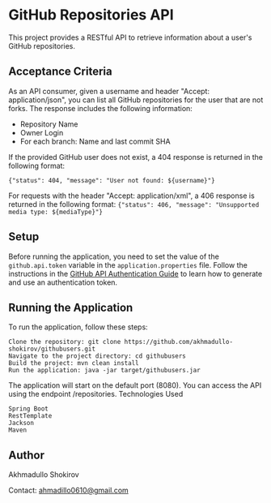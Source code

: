 # GitHub Repositories API

This project provides a RESTful API to retrieve information about a user's GitHub repositories.

## Acceptance Criteria

As an API consumer, given a username and header "Accept: application/json", you can list all GitHub repositories for the user that are not forks. The response includes the following information:

- Repository Name
- Owner Login
- For each branch: Name and last commit SHA

If the provided GitHub user does not exist, a 404 response is returned in the following format:

`{"status": 404, "message": "User not found: ${username}"}`

For requests with the header "Accept: application/xml", a 406 response is returned in the following format:
`{"status": 406, "message": "Unsupported media type: ${mediaType}"}`

## Setup

Before running the application, you need to set the value of the `github.api.token` variable in the `application.properties` file. Follow the instructions in the [GitHub API Authentication Guide](https://docs.github.com/en/rest/overview/authenticating-to-the-rest-api?apiVersion=2022-11-28) to learn how to generate and use an authentication token.

## Running the Application

To run the application, follow these steps:

    Clone the repository: git clone https://github.com/akhmadullo-shokirov/githubusers.git
    Navigate to the project directory: cd githubusers
    Build the project: mvn clean install
    Run the application: java -jar target/githubusers.jar

The application will start on the default port (8080). You can access the API using the endpoint /repositories.
Technologies Used

    Spring Boot
    RestTemplate
    Jackson
    Maven

## Author

Akhmadullo Shokirov

Contact: ahmadillo0610@gmail.com